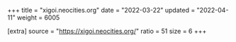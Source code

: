 +++
title = "xigoi.neocities.org"
date = "2022-03-22"
updated = "2022-04-11"
weight = 6005

[extra]
source = "https://xigoi.neocities.org/"
ratio = 51
size = 6
+++
